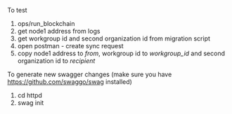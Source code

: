 To test

1. ops/run_blockchain
2. get node1 address from logs
3. get workgroup id and second organization id from migration script
4. open postman - create sync request
5. copy node1 address to *from*, workgroup id to *workgroup_id* and second organization id to *recipient*

To generate new swagger changes (make sure you have https://github.com/swaggo/swag installed)

1. cd httpd
2. swag init